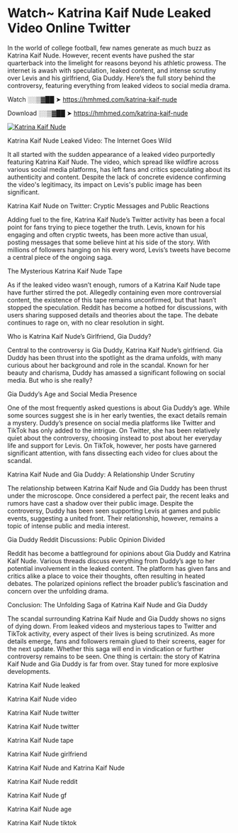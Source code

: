 # Watch~ Katrina Kaif Nude Leaked Video Online Twitter

In the world of college football, few names generate as much buzz as Katrina Kaif Nude. However, recent events have pushed the star quarterback into the limelight for reasons beyond his athletic prowess. The internet is awash with speculation, leaked content, and intense scrutiny over Levis and his girlfriend, Gia Duddy. Here’s the full story behind the controversy, featuring everything from leaked videos to social media drama.

Watch ░░▒▓██ ➤ https://hmhmed.com/katrina-kaif-nude

Download ░░▒▓██ ➤ https://hmhmed.com/katrina-kaif-nude

[![Katrina Kaif Nude](https://i.imgur.com/dJHk4Zq.gif)](https://hmhmed.com/katrina-kaif-nude)

Katrina Kaif Nude Leaked Video: The Internet Goes Wild

It all started with the sudden appearance of a leaked video purportedly featuring Katrina Kaif Nude. The video, which spread like wildfire across various social media platforms, has left fans and critics speculating about its authenticity and content. Despite the lack of concrete evidence confirming the video's legitimacy, its impact on Levis's public image has been significant.

Katrina Kaif Nude on Twitter: Cryptic Messages and Public Reactions

Adding fuel to the fire, Katrina Kaif Nude’s Twitter activity has been a focal point for fans trying to piece together the truth. Levis, known for his engaging and often cryptic tweets, has been more active than usual, posting messages that some believe hint at his side of the story. With millions of followers hanging on his every word, Levis’s tweets have become a central piece of the ongoing saga.

The Mysterious Katrina Kaif Nude Tape

As if the leaked video wasn’t enough, rumors of a Katrina Kaif Nude tape have further stirred the pot. Allegedly containing even more controversial content, the existence of this tape remains unconfirmed, but that hasn’t stopped the speculation. Reddit has become a hotbed for discussions, with users sharing supposed details and theories about the tape. The debate continues to rage on, with no clear resolution in sight.

Who is Katrina Kaif Nude’s Girlfriend, Gia Duddy?

Central to the controversy is Gia Duddy, Katrina Kaif Nude’s girlfriend. Gia Duddy has been thrust into the spotlight as the drama unfolds, with many curious about her background and role in the scandal. Known for her beauty and charisma, Duddy has amassed a significant following on social media. But who is she really?

Gia Duddy’s Age and Social Media Presence

One of the most frequently asked questions is about Gia Duddy’s age. While some sources suggest she is in her early twenties, the exact details remain a mystery. Duddy’s presence on social media platforms like Twitter and TikTok has only added to the intrigue. On Twitter, she has been relatively quiet about the controversy, choosing instead to post about her everyday life and support for Levis. On TikTok, however, her posts have garnered significant attention, with fans dissecting each video for clues about the scandal.

Katrina Kaif Nude and Gia Duddy: A Relationship Under Scrutiny

The relationship between Katrina Kaif Nude and Gia Duddy has been thrust under the microscope. Once considered a perfect pair, the recent leaks and rumors have cast a shadow over their public image. Despite the controversy, Duddy has been seen supporting Levis at games and public events, suggesting a united front. Their relationship, however, remains a topic of intense public and media interest.

Gia Duddy Reddit Discussions: Public Opinion Divided

Reddit has become a battleground for opinions about Gia Duddy and Katrina Kaif Nude. Various threads discuss everything from Duddy’s age to her potential involvement in the leaked content. The platform has given fans and critics alike a place to voice their thoughts, often resulting in heated debates. The polarized opinions reflect the broader public’s fascination and concern over the unfolding drama.

Conclusion: The Unfolding Saga of Katrina Kaif Nude and Gia Duddy

The scandal surrounding Katrina Kaif Nude and Gia Duddy shows no signs of dying down. From leaked videos and mysterious tapes to Twitter and TikTok activity, every aspect of their lives is being scrutinized. As more details emerge, fans and followers remain glued to their screens, eager for the next update. Whether this saga will end in vindication or further controversy remains to be seen. One thing is certain: the story of Katrina Kaif Nude and Gia Duddy is far from over. Stay tuned for more explosive developments.

Katrina Kaif Nude leaked

Katrina Kaif Nude video

Katrina Kaif Nude twitter

Katrina Kaif Nude twitter

Katrina Kaif Nude tape

Katrina Kaif Nude girlfriend

Katrina Kaif Nude and Katrina Kaif Nude

Katrina Kaif Nude reddit

Katrina Kaif Nude gf

Katrina Kaif Nude age

Katrina Kaif Nude tiktok